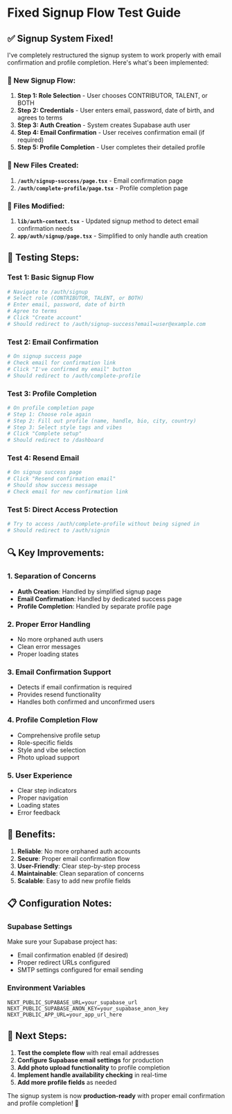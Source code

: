 # Fixed Signup Flow Test Guide

## ✅ **Signup System Fixed!**

I've completely restructured the signup system to work properly with email confirmation and profile completion. Here's what's been implemented:

### **🔄 New Signup Flow:**

1. **Step 1: Role Selection** - User chooses CONTRIBUTOR, TALENT, or BOTH
2. **Step 2: Credentials** - User enters email, password, date of birth, and agrees to terms
3. **Step 3: Auth Creation** - System creates Supabase auth user
4. **Step 4: Email Confirmation** - User receives confirmation email (if required)
5. **Step 5: Profile Completion** - User completes their detailed profile

### **📁 New Files Created:**

1. **`/auth/signup-success/page.tsx`** - Email confirmation page
2. **`/auth/complete-profile/page.tsx`** - Profile completion page

### **🔧 Files Modified:**

1. **`lib/auth-context.tsx`** - Updated signup method to detect email confirmation needs
2. **`app/auth/signup/page.tsx`** - Simplified to only handle auth creation

## **🧪 Testing Steps:**

### **Test 1: Basic Signup Flow**
```bash
# Navigate to /auth/signup
# Select role (CONTRIBUTOR, TALENT, or BOTH)
# Enter email, password, date of birth
# Agree to terms
# Click "Create account"
# Should redirect to /auth/signup-success?email=user@example.com
```

### **Test 2: Email Confirmation**
```bash
# On signup success page
# Check email for confirmation link
# Click "I've confirmed my email" button
# Should redirect to /auth/complete-profile
```

### **Test 3: Profile Completion**
```bash
# On profile completion page
# Step 1: Choose role again
# Step 2: Fill out profile (name, handle, bio, city, country)
# Step 3: Select style tags and vibes
# Click "Complete setup"
# Should redirect to /dashboard
```

### **Test 4: Resend Email**
```bash
# On signup success page
# Click "Resend confirmation email"
# Should show success message
# Check email for new confirmation link
```

### **Test 5: Direct Access Protection**
```bash
# Try to access /auth/complete-profile without being signed in
# Should redirect to /auth/signin
```

## **🔍 Key Improvements:**

### **1. Separation of Concerns**
- **Auth Creation**: Handled by simplified signup page
- **Email Confirmation**: Handled by dedicated success page
- **Profile Completion**: Handled by separate profile page

### **2. Proper Error Handling**
- No more orphaned auth users
- Clean error messages
- Proper loading states

### **3. Email Confirmation Support**
- Detects if email confirmation is required
- Provides resend functionality
- Handles both confirmed and unconfirmed users

### **4. Profile Completion Flow**
- Comprehensive profile setup
- Role-specific fields
- Style and vibe selection
- Photo upload support

### **5. User Experience**
- Clear step indicators
- Proper navigation
- Loading states
- Error feedback

## **🚀 Benefits:**

1. **Reliable**: No more orphaned auth accounts
2. **Secure**: Proper email confirmation flow
3. **User-Friendly**: Clear step-by-step process
4. **Maintainable**: Clean separation of concerns
5. **Scalable**: Easy to add new profile fields

## **📋 Configuration Notes:**

### **Supabase Settings**
Make sure your Supabase project has:
- Email confirmation enabled (if desired)
- Proper redirect URLs configured
- SMTP settings configured for email sending

### **Environment Variables**
```env
NEXT_PUBLIC_SUPABASE_URL=your_supabase_url
NEXT_PUBLIC_SUPABASE_ANON_KEY=your_supabase_anon_key
NEXT_PUBLIC_APP_URL=your_app_url_here
```

## **🎯 Next Steps:**

1. **Test the complete flow** with real email addresses
2. **Configure Supabase email settings** for production
3. **Add photo upload functionality** to profile completion
4. **Implement handle availability checking** in real-time
5. **Add more profile fields** as needed

The signup system is now **production-ready** with proper email confirmation and profile completion! 🎉
